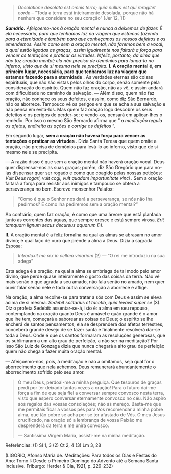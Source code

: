 > *Desolatione desolata est omnis terra; quia nullus est qui rerogitet corde* – “Toda a terra está inteiramente desolada, porque não há nenhum que considere no seu coração” (Jer 12, 11)

***Sumário.** Afeiçoemo-nos à oração mental e nunca a deixemos de fazer. É ela necessária, para que tenhamos luz na viagem que estamos fazendo para a eternidade e também para que conheçamos os nossos defeitos e os emendemos. Assim como sem a oração mental, não faremos bem a vocal, à qual estão ligadas as graças, assim igualmente nos faltará a força para vencer as tentações e praticar as virtudes. Infeliz, portanto, da alma que não faz oração mental; ela não precisa de demônios para lançá-la no inferno, visto que de si mesma nele se precipita.* **I.** **A oração mental é, em primeiro lugar, necessária, para que tenhamos luz na viagem que estamos fazendo para a eternidade** . As verdades eternas são coisas espirituais, que não são vistas pelos olhos do corpo, senão somente pela consideração do espírito. Quem não faz oração, não as vê, e assim andará com dificuldade no caminho da salvação. — Além disso, quem não faz oração, não conhece os seus defeitos, e assim, como diz São Bernardo, não os aborrece. Tampouco vê os perigos em que se acha a sua salvação e não pensa em evitá-los. Mas quem faz oração logo descobre os seus defeitos e os perigos de perder-se; e vendo-os, pensará em aplicar-lhes o remédio. Por isso o mesmo São Bernardo afirma que “ *a meditação regula os afetos, endireita as ações e corrige os defeitos* ”.

Em segundo lugar, **sem a oração não haverá força para vencer as tentações e praticar as virtudes** . Dizia Santa Teresa que quem omite a oração, não precisa de demônios para levá-lo ao inferno, visto que de si mesmo nele se precipita.

— A razão disso é que sem a oração mental não haverá oração vocal. Deus quer dispensar-nos as suas graças; porém, diz São Gregório que para no-las dispensar quer ser rogado e como que coagido pelas nossas petições: *Vult Deus rogari, vult cogi, vult quadam importunitate vinci* . Sem a oração faltará a força para resistir aos inimigos e tampouco se obterá a perseverança no bem. Escreve monsenhor Palafox:

> “Como é que o Senhor nos dará a perseverança, se nós não lha pedirmos? E como lha pediremos sem a oração mental?”

Ao contrário, quem faz oração, é como que uma árvore que está plantada junto às correntes das águas, que sempre cresce e está sempre virosa. *Erit tamquam lignum secus decursus aquarum* (1).

**II.** A oração mental é a feliz fornalha na qual as almas se abrasam no amor divino; é qual laço de ouro que prende a alma a Deus. Dizia a sagrada Esposa:

> *Introduxit me rex in cellam vinariam* (2) — “O rei me introduziu na sua adega”

Esta adega é a oração, na qual a alma se embriaga de tal modo pelo amor divino, que perde quase inteiramente o gosto das coisas da terra. Não vê mais senão o que agrada a seu amado, não fala senão no amado, nem quer ouvir falar senão nele e toda outra conversação a aborrece e aflige.

Na oração, a alma recolhe-se para tratar a sós com Deus e assim se eleva acima de si mesma. *Sedebit solitarius et tacetib, quia levavit super se* (3). Diz o profeta Sedebit: assentar-se-á, isto é: a alma em seu repouso, contemplando na oração quanto Deus é amável e quão grande é o amor que lhe tem, começará a saborear as coisas de Deus; o espírito se lhe encherá de santos pensamentos; ela se desprenderá dos afetos terrestres, conceberá grande desejo de se fazer santa e finalmente resolverá dar-se toda a Deus. Onde é que os santos formaram as resoluções generosas, que os sublimaram a um alto grau de perfeição, a não ser na meditação? Por isso São Luiz de Gonzaga dizia que nunca chegará a alto grau de perfeição quem não chega a fazer muita oração mental.

— Afeiçoemo-nos, pois, à meditação e não a omitamos, seja qual for o aborrecimento que nela achemos. Deus remunerará abundantemente o aborrecimento sofrido pelo seu amor.

> Ó meu Deus, perdoai-me a minha preguiça. Que tesouros de graças perdi por ter deixado tantas vezes a oração! Para o futuro dai-me força a fim de que seja fiel a conversar sempre convosco nesta terra, visto que espero conversar eternamente convosco no céu. Não aspiro aos regalos das vossas consolações; não as mereço. Basta-me que me permitais ficar a vossos pés para Vos recomendar a minha pobre alma, que tão pobre se acha por se ter afastado de Vós. Ó meu Jesus crucificado, na oração só a lembrança de vossa Paixão me desprenderá da terra e me unirá convosco.
>
> — Santíssima Virgem Maria, assisti-me na minha meditação.

Referências: (1) Sl 1, 3 (2) Ct 2, 4 (3) Lm 3, 28

(LIGÓRIO, Afonso Maria de. Meditações: Para todos os Dias e Festas do Ano: Tomo I: Desde o Primeiro Domingo do Advento até a Semana Santa Inclusive. Friburgo: Herder & Cia, 1921, p. 229-232)
